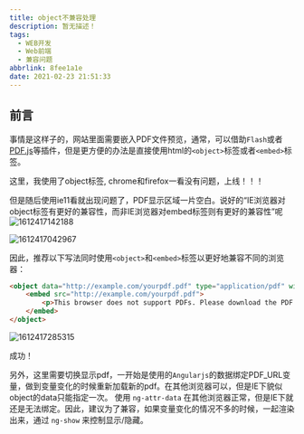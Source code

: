 ```yaml
---
title: object不兼容处理
description: 暂无描述！
tags:
  - WEB开发
  - Web前端
  - 兼容问题
abbrlink: 8fee1a1e
date: 2021-02-23 21:51:33
---
```




## 前言

事情是这样子的，网站里面需要嵌入PDF文件预览，通常，可以借助`Flash`或者[PDF.js](https://github.com/mozilla/pdf.js/)等插件，但是更方便的办法是直接使用html的`<object>`标签或者`<embed>`标签。



这里，我使用了object标签, chrome和firefox一看没有问题，上线！！！

但是随后使用ie11看就出现问题了，PDF显示区域一片空白。说好的“IE浏览器对object标签有更好的兼容性，而非IE浏览器对embed标签则有更好的兼容性”呢![1612417142188](assets/object不兼容处理/1612417142188.png)

![1612417042967](assets/object不兼容处理/1612417042967.png)





因此，推荐以下写法同时使用`<object>`和`<embed>`标签以更好地兼容不同的浏览器：

```html
<object data="http://example.com/yourpdf.pdf" type="application/pdf" width="95%" height="700px">
    <embed src="http://example.com/yourpdf.pdf">
        <p>This browser does not support PDFs. Please download the PDF to view it: <a href="http://example.com/yourpdf.pdf">Download PDF</a>.</p>
    </embed>
</object>
```





![1612417285315](assets/object不兼容处理/1612417285315.png)



成功！





另外，这里需要切换显示pdf，一开始是使用的`Angularjs`的数据绑定PDF_URL变量，做到变量变化的时候重新加载新的pdf。在其他浏览器可以，但是IE下貌似object的data只能指定一次。 使用 `ng-attr-data` 在其他浏览器正常，但是IE下就还是无法绑定。因此，建议为了兼容，如果变量变化的情况不多的时候，一起渲染出来，通过 `ng-show` 来控制显示/隐藏。

